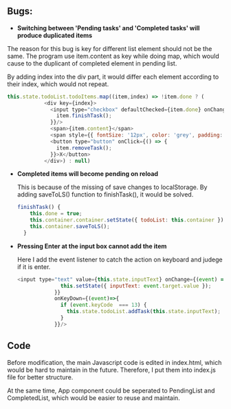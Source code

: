 ## Bugs:
- **Switching between 'Pending tasks' and 'Completed tasks' will produce duplicated items**
  
The reason for this bug is key for different list element should not be the same. The program use item.content as key while doing map, which would cause to the duplicant of completed element in pending list. 
  
  By adding index into the div part, it would differ each element according to their index, which would not repeat. 
  
  ``````javascript
  this.state.todoList.todoItems.map((item,index) => !item.done ? (
              <div key={index}>
                <input type="checkbox" defaultChecked={item.done} onChange={() => {
                  item.finishTask();
                }}/>
                <span>{item.content}</span>
                <span style={{ fontSize: '12px', color: 'grey', padding: '0 10px' }}>{ "Created at: " + item.createdAt}</span>
                <button type="button" onClick={() => {
                  item.removeTask();
                }}>X</button>
              </div>) : null)
  ``````
  
  
  
- **Completed items will become pending on reload**

  This is because of the missing of save changes to localStorage. By adding saveToLS() function to finishTask(), it would be solved. 

  ``````javascript
  finishTask() {
      this.done = true;
      this.container.container.setState({ todoList: this.container })
      this.container.saveToLS();
    }
  ``````

  

- **Pressing Enter at the input box cannot add the item**

  Here I add the event listener to catch the action on keyboard and judege if it is enter. 

  ``````javascript
  <input type="text" value={this.state.inputText} onChange={(event) => {
                this.setState({ inputText: event.target.value });
              }} 
              onKeyDown={(event)=>{
                if (event.keyCode  === 13) {
                  this.state.todoList.addTask(this.state.inputText);
                }
              }}/>
  ``````

  

## Code 

Before modification, the main Javascript code is edited in index.html, which would be hard to maintain in the future. Therefore, I put them into index.js file for better structure. 

At the same time, App component could be seperated to PendingList and CompletedList, which would be easier to reuse and maintain. 
